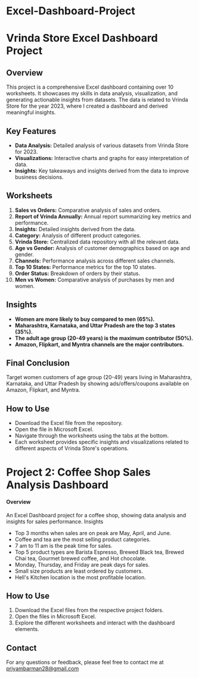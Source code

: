 # Excel-Dashboard-Project
# Vrinda Store Excel Dashboard Project

## Overview
This project is a comprehensive Excel dashboard containing over 10 worksheets. It showcases my skills in data analysis, visualization, and generating actionable insights from  datasets. The data is related to Vrinda Store for the year 2023, where I created a dashboard and derived meaningful insights.

## Key Features
- **Data Analysis:** Detailed analysis of various datasets from Vrinda Store for 2023.
- **Visualizations:** Interactive charts and graphs for easy interpretation of data.
- **Insights:** Key takeaways and insights derived from the data to improve business decisions.

## Worksheets
1. **Sales vs Orders:** Comparative analysis of sales and orders.
2. **Report of Vrinda Annually:** Annual report summarizing key metrics and performance.
3. **Insights:** Detailed insights derived from the data.
4. **Category:** Analysis of different product categories.
5. **Vrinda Store:** Centralized data repository with all the relevant data.
6. **Age vs Gender:** Analysis of customer demographics based on age and gender.
7. **Channels:** Performance analysis across different sales channels.
8. **Top 10 States:** Performance metrics for the top 10 states.
9. **Order Status:** Breakdown of orders by their status.
10. **Men vs Women:** Comparative analysis of purchases by men and women.

## Insights
- **Women are more likely to buy compared to men (65%).**
- **Maharashtra, Karnataka, and Uttar Pradesh are the top 3 states (35%).**
- **The adult age group (20-49 years) is the maximum contributor (50%).**
- **Amazon, Flipkart, and Myntra channels are the major contributors.**

## Final Conclusion
Target women customers of age group (20-49) years living in Maharashtra, Karnataka, and Uttar Pradesh by showing ads/offers/coupons available on Amazon, Flipkart, and Myntra.

## How to Use
- Download the Excel file from the repository.
- Open the file in Microsoft Excel.
- Navigate through the worksheets using the tabs at the bottom.
- Each worksheet provides specific insights and visualizations related to different aspects of Vrinda Store's operations.
  
# Project 2: Coffee Shop Sales Analysis Dashboard

#### Overview
An Excel Dashboard project for a coffee shop, showing data analysis and insights for sales performance.
 Insights
- Top 3 months when sales are on peak are May, April, and June.
- Coffee and tea are the most selling product categories.
- 7 am to 11 am is the peak time for sales.
- Top 5 product types are Barista Espresso, Brewed Black tea, Brewed Chai tea, Gourmet brewed coffee, and Hot chocolate.
- Monday, Thursday, and Friday are peak days for sales.
- Small size products are least ordered by customers.
- Hell's Kitchen location is the most profitable location.

## How to Use
1. Download the Excel files from the respective project folders.
2. Open the files in Microsoft Excel.
3. Explore the different worksheets and interact with the dashboard elements.


## Contact
For any questions or feedback, please feel free to contact me at priyambarman28@gmail.com
